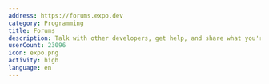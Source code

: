 ```yaml
---
address: https://forums.expo.dev
category: Programming
title: Forums
description: Talk with other developers, get help, and share what you're working on
userCount: 23096
icon: expo.png
activity: high
language: en
---
```

